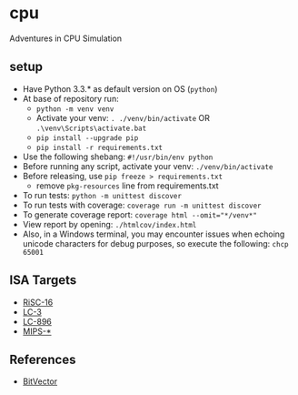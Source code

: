 # cpu
Adventures in CPU Simulation
## setup
- Have Python 3.3.* as default version on OS (`python`)
- At base of repository run: 
    + `python -m venv venv`
    + Activate your venv: `. ./venv/bin/activate` OR `.\venv\Scripts\activate.bat`
    + `pip install --upgrade pip`
    + `pip install -r requirements.txt`
- Use the following shebang: `#!/usr/bin/env python`
- Before running any script, activate your venv: `./venv/bin/activate`
- Before releasing, use `pip freeze > requirements.txt`
    + remove `pkg-resources` line from requirements.txt
- To run tests: `python -m unittest discover`
- To run tests with coverage: `coverage run -m unittest discover`
- To generate coverage report: `coverage html --omit="*/venv*"`
- View report by opening: `./htmlcov/index.html`
- Also, in a Windows terminal, you may encounter issues when echoing unicode characters for debug purposes, so execute the following: `chcp 65001`

## ISA Targets
- [RiSC-16](https://ece.umd.edu/~blj/RiSC)
- [LC-3]()
- [LC-896]()
- [MIPS-\*]()

## References
- [BitVector](https://engineering.purdue.edu/kak/dist/BitVector-3.4.8.html)
